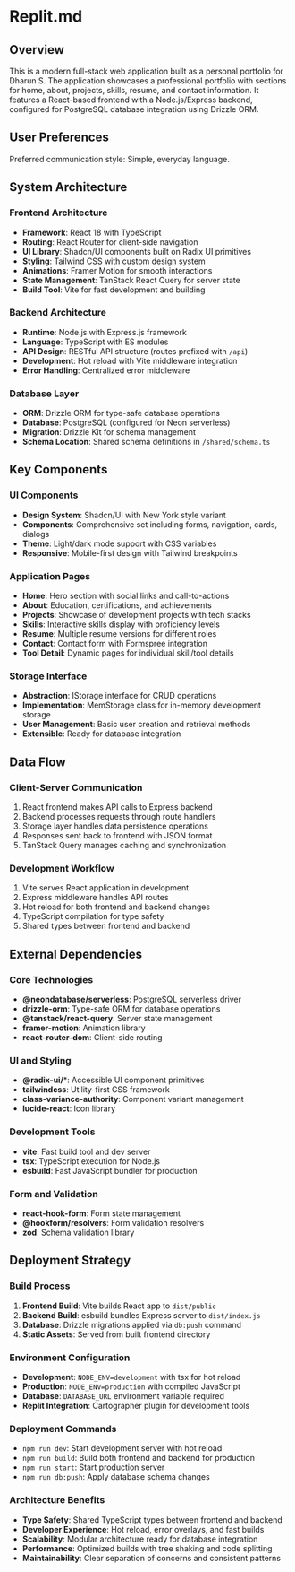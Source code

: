 # Replit.md

## Overview

This is a modern full-stack web application built as a personal portfolio for Dharun S. The application showcases a professional portfolio with sections for home, about, projects, skills, resume, and contact information. It features a React-based frontend with a Node.js/Express backend, configured for PostgreSQL database integration using Drizzle ORM.

## User Preferences

Preferred communication style: Simple, everyday language.

## System Architecture

### Frontend Architecture
- **Framework**: React 18 with TypeScript
- **Routing**: React Router for client-side navigation
- **UI Library**: Shadcn/UI components built on Radix UI primitives
- **Styling**: Tailwind CSS with custom design system
- **Animations**: Framer Motion for smooth interactions
- **State Management**: TanStack React Query for server state
- **Build Tool**: Vite for fast development and building

### Backend Architecture
- **Runtime**: Node.js with Express.js framework
- **Language**: TypeScript with ES modules
- **API Design**: RESTful API structure (routes prefixed with `/api`)
- **Development**: Hot reload with Vite middleware integration
- **Error Handling**: Centralized error middleware

### Database Layer
- **ORM**: Drizzle ORM for type-safe database operations
- **Database**: PostgreSQL (configured for Neon serverless)
- **Migration**: Drizzle Kit for schema management
- **Schema Location**: Shared schema definitions in `/shared/schema.ts`

## Key Components

### UI Components
- **Design System**: Shadcn/UI with New York style variant
- **Components**: Comprehensive set including forms, navigation, cards, dialogs
- **Theme**: Light/dark mode support with CSS variables
- **Responsive**: Mobile-first design with Tailwind breakpoints

### Application Pages
- **Home**: Hero section with social links and call-to-actions
- **About**: Education, certifications, and achievements
- **Projects**: Showcase of development projects with tech stacks
- **Skills**: Interactive skills display with proficiency levels
- **Resume**: Multiple resume versions for different roles
- **Contact**: Contact form with Formspree integration
- **Tool Detail**: Dynamic pages for individual skill/tool details

### Storage Interface
- **Abstraction**: IStorage interface for CRUD operations
- **Implementation**: MemStorage class for in-memory development storage
- **User Management**: Basic user creation and retrieval methods
- **Extensible**: Ready for database integration

## Data Flow

### Client-Server Communication
1. React frontend makes API calls to Express backend
2. Backend processes requests through route handlers
3. Storage layer handles data persistence operations
4. Responses sent back to frontend with JSON format
5. TanStack Query manages caching and synchronization

### Development Workflow
1. Vite serves React application in development
2. Express middleware handles API routes
3. Hot reload for both frontend and backend changes
4. TypeScript compilation for type safety
5. Shared types between frontend and backend

## External Dependencies

### Core Technologies
- **@neondatabase/serverless**: PostgreSQL serverless driver
- **drizzle-orm**: Type-safe ORM for database operations
- **@tanstack/react-query**: Server state management
- **framer-motion**: Animation library
- **react-router-dom**: Client-side routing

### UI and Styling
- **@radix-ui/***: Accessible UI component primitives
- **tailwindcss**: Utility-first CSS framework
- **class-variance-authority**: Component variant management
- **lucide-react**: Icon library

### Development Tools
- **vite**: Fast build tool and dev server
- **tsx**: TypeScript execution for Node.js
- **esbuild**: Fast JavaScript bundler for production

### Form and Validation
- **react-hook-form**: Form state management
- **@hookform/resolvers**: Form validation resolvers
- **zod**: Schema validation library

## Deployment Strategy

### Build Process
1. **Frontend Build**: Vite builds React app to `dist/public`
2. **Backend Build**: esbuild bundles Express server to `dist/index.js`
3. **Database**: Drizzle migrations applied via `db:push` command
4. **Static Assets**: Served from built frontend directory

### Environment Configuration
- **Development**: `NODE_ENV=development` with tsx for hot reload
- **Production**: `NODE_ENV=production` with compiled JavaScript
- **Database**: `DATABASE_URL` environment variable required
- **Replit Integration**: Cartographer plugin for development tools

### Deployment Commands
- `npm run dev`: Start development server with hot reload
- `npm run build`: Build both frontend and backend for production
- `npm run start`: Start production server
- `npm run db:push`: Apply database schema changes

### Architecture Benefits
- **Type Safety**: Shared TypeScript types between frontend and backend
- **Developer Experience**: Hot reload, error overlays, and fast builds
- **Scalability**: Modular architecture ready for database integration
- **Performance**: Optimized builds with tree shaking and code splitting
- **Maintainability**: Clear separation of concerns and consistent patterns